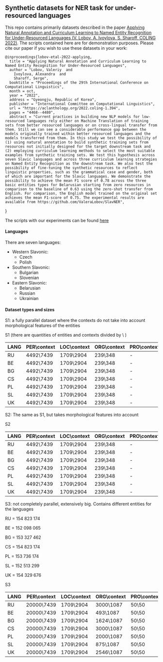 ## Synthetic datasets for NER task for under-resourced languages 

This repo contains primarily datasets described in the paper [Applying Natural Annotation and Curriculum Learning to Named Entity Recognition for Under-Resourced Languages (V. Lobov, A. Ivoylova, S. Sharoff, COLING 2022)](https://aclanthology.org/2022.coling-1.394/). The scripts contained here are for demonstration purposes. Please cite our paper if you wish to use these datasets in your work:

    @inproceedings{lobov-etal-2022-applying,
      title = "Applying Natural Annotation and Curriculum Learning to Named Entity Recognition for Under-Resourced Languages",
      author = "Lobov, Valeriy  and
        Ivoylova, Alexandra  and
        Sharoff, Serge",
      booktitle = "Proceedings of the 29th International Conference on Computational Linguistics",
      month = oct,
      year = "2022",
      address = "Gyeongju, Republic of Korea",
      publisher = "International Committee on Computational Linguistics",
      url = "https://aclanthology.org/2022.coling-1.394",
      pages = "4468--4480",
      abstract = "Current practices in building new NLP models for low-resourced languages rely either on Machine Translation of training sets from better resourced languages or on cross-lingual transfer from them. Still we can see a considerable performance gap between the models originally trained within better resourced languages and the models transferred from them. In this study we test the possibility of (1) using natural annotation to build synthetic training sets from resources not initially designed for the target downstream task and (2) employing curriculum learning methods to select the most suitable examples from synthetic training sets. We test this hypothesis across seven Slavic languages and across three curriculum learning strategies on Named Entity Recognition as the downstream task. We also test the possibility of fine-tuning the synthetic resources to reflect linguistic properties, such as the grammatical case and gender, both of which are important for the Slavic languages. We demonstrate the possibility to achieve the mean F1 score of 0.78 across the three basic entities types for Belarusian starting from zero resources in comparison to the baseline of 0.63 using the zero-shot transfer from English. For comparison, the English model trained on the original set achieves the mean F1-score of 0.75. The experimental results are available from https://github.com/ValeraLobov/SlavNER",
  }
  
The scripts with our experiments can be found [here](https://github.com/ValeraLobov/SlavNER)

#### Languages

There are seven languages:

- Western Slavonic:
  - Czech
  - Polish
- Southern Slavonic:
  - Bulgarian
  - Slovenian
- Eastern Slavonic:
  - Belarusian
  - Russian
  - Ukrainian

#### Dataset types and sizes

S1: a fully parallel dataset where the contexts do not take into account morphological features of the entities

S1 (there are quantities of entities and contexts divided by \ )

 LANG	| PER\context |	LOC\context |	ORG\context |	PRO\context |	EVT\context |
| --- | --- | --- | --- | --- | --- |
|RU|4492\7439|	1709\2904|	239\348|	- |	- |
|BE|	4492\7439|	1709\2904|	239\348	| 	- | -|
|BG|	4492\7439	|1709\2904|	239\348|	-  |	-  |
|CS	|4492\7439|	1709\2904	|239\348	| -	 | -|
|PL|	4492\7439	|1709\2904	|239\348	|  -	|-  |
|SL|	4492\7439	|1709\2904|	239\348|	 - |	-  |
|UK|	4492\7439	|1709\2904|	239\348|	-  |	-  |

S2: The same as S1, but takes morphological features into account

S2

 LANG	| PER\context |	LOC\context |	ORG\context |	PRO\context |	EVT\context |
 | --- | --- | --- | --- | --- | --- |
|RU	|4492\7439|	1709\2904|	239\348|	 -|	 -|
|BE|	4492\7439	|1709\2904|	239\348	 |-	 |-|
|BG|	4492\7439|	1709\2904	|239\348|	 -	 |-|
|CS|	4492\7439|	1709\2904	|239\348	| -	 |-|
|PL	|4492\7439	|1709\2904|	239\348	 |-	| -|
|SL	|4492\7439|	1709\2904	|239\348|	 -	| -|
|UK	|4492\7439|	1709\2904|	239\348|	 -	| -|

S3: not completely parallel, extensively big. Contains different entities for the languages

RU = 154 823 174 

BE = 152 098 065 

BG = 153 327 462 

CS = 154 823 174 

PL = 153 736 174 

SL = 152 513 299 

UK = 154 329 676 

S3

 LANG	| PER\context |	LOC\context |	ORG\context |	PRO\context |	EVT\context |
 | --- | --- | --- | --- | --- | --- |
|RU	|20000\7439|	1709\2904	|3000\1087|	50\50	|30\30|
|BE	|20000\7439	|1709\2904	|493\1087	|50\50|	30\30|
|BG	|20000\7439|	1709\2904	|1624\1087|	50\50|	30\30|
|CS|20000\7439|	1709\2904|	3000\1087	|50\50|	30\30|
|PL|	20000\7439	|1709\2904	|2000\1087	|50\50|	30\30|
|SL|	20000\7439	|1709\2904|	875\1087|	50\50	|30\30|
|UK	|20000\7439	|1709\2904	|2546\1087|	50\50	|30\30|
